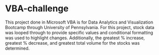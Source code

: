 # VBA-challenge
This project done in Microsoft VBA is for Data Analytics and Visualization Bootcamp through University of Pennsylvania. For this project, stock data was looped through to provide specific values and conditional formatting was used to highlight changes. Additionally, the greatest % increase, greatest % decrease, and greatest total volume for the stocks was determined.
